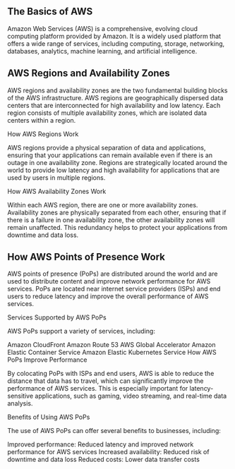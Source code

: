 ## The Basics of AWS

Amazon Web Services (AWS) is a comprehensive, evolving cloud computing platform provided by Amazon. It is a widely used platform that offers a wide range of services, including computing, storage, networking, databases, analytics, machine learning, and artificial intelligence.

## AWS Regions and Availability Zones

AWS regions and availability zones are the two fundamental building blocks of the AWS infrastructure. AWS regions are geographically dispersed data centers that are interconnected for high availability and low latency. Each region consists of multiple availability zones, which are isolated data centers within a region.

How AWS Regions Work

AWS regions provide a physical separation of data and applications, ensuring that your applications can remain available even if there is an outage in one availability zone. Regions are strategically located around the world to provide low latency and high availability for applications that are used by users in multiple regions.

How AWS Availability Zones Work

Within each AWS region, there are one or more availability zones. Availability zones are physically separated from each other, ensuring that if there is a failure in one availability zone, the other availability zones will remain unaffected. This redundancy helps to protect your applications from downtime and data loss.

## How AWS Points of Presence Work

AWS points of presence (PoPs) are distributed around the world and are used to distribute content and improve network performance for AWS services. PoPs are located near internet service providers (ISPs) and end users to reduce latency and improve the overall performance of AWS services.

Services Supported by AWS PoPs

AWS PoPs support a variety of services, including:

Amazon CloudFront
Amazon Route 53
AWS Global Accelerator
Amazon Elastic Container Service
Amazon Elastic Kubernetes Service
How AWS PoPs Improve Performance

By colocating PoPs with ISPs and end users, AWS is able to reduce the distance that data has to travel, which can significantly improve the performance of AWS services. This is especially important for latency-sensitive applications, such as gaming, video streaming, and real-time data analysis.

Benefits of Using AWS PoPs

The use of AWS PoPs can offer several benefits to businesses, including:

Improved performance: Reduced latency and improved network performance for AWS services
Increased availability: Reduced risk of downtime and data loss
Reduced costs: Lower data transfer costs